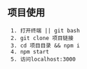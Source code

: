  ## 项目使用 ##

     1. 打开终端 || git bash
     2. git clone 项目链接
     3. cd 项目目录 && npm i
     4. npm start
     5. 访问localhost:3000
